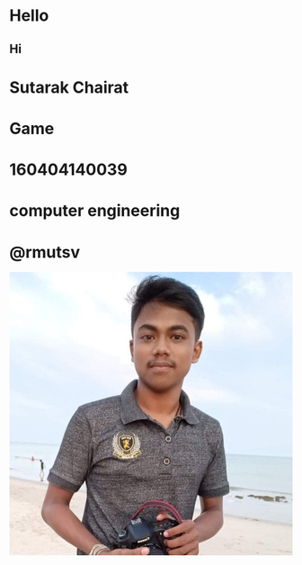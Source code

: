# Hello
## Hi
# Sutarak Chairat
# Game
# 160404140039
# computer engineering
# @rmutsv
![GitHub Logo](ggg.jpg)
